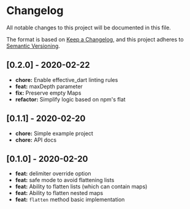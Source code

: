 # Changelog

All notable changes to this project will be documented in this file.

The format is based on [Keep a Changelog](https://keepachangelog.com/en/1.0.0/),
and this project adheres to [Semantic Versioning](https://semver.org/spec/v2.0.0.html).

## [0.2.0] - 2020-02-22

- **chore:** Enable effective_dart linting rules
- **feat:** maxDepth parameter
- **fix:** Preserve empty Maps
- **refactor:** Simplify logic based on npm's flat

## [0.1.1] - 2020-02-20

- **chore:** Simple example project
- **chore:** API docs

## [0.1.0] - 2020-02-20

- **feat:** delimiter override option
- **feat:** safe mode to avoid flattening lists
- **feat:** Ability to flatten lists (which can contain maps)
- **feat:** Ability to flatten nested maps
- **feat:** `flatten` method basic implementation
